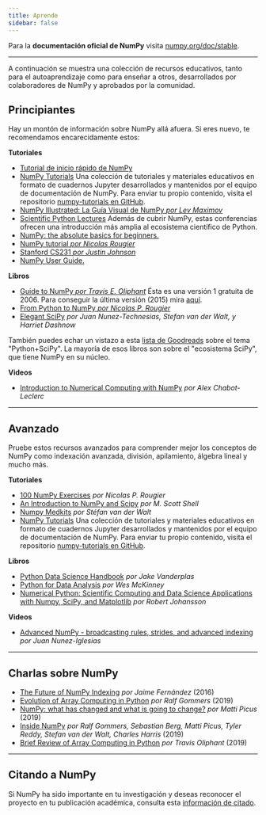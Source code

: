 ```yaml
---
title: Aprende
sidebar: false
---
```


Para la **documentación oficial de NumPy** visita [numpy.org/doc/stable](https://numpy.org/doc/stable).

***

A continuación se muestra una colección de recursos educativos, tanto para el autoaprendizaje como para enseñar a otros, desarrollados por colaboradores de NumPy y aprobados por la comunidad.

## Principiantes

Hay un montón de información sobre NumPy allá afuera. Si eres nuevo, te recomendamos encarecidamente estos:

<i class="fas fa-chalkboard"></i> **Tutoriales**

- [Tutorial de inicio rápido de NumPy](https://numpy.org/devdocs/user/quickstart.html)
- [NumPy Tutorials](https://numpy.org/numpy-tutorials) Una colección de tutoriales y materiales educativos en formato de cuadernos Jupyter desarrollados y mantenidos por el equipo de documentación de NumPy. Para enviar tu propio contenido, visita el repositorio [numpy-tutorials en GitHub](https://github.com/numpy/numpy-tutorials).
- [NumPy Illustrated: La Guía Visual de NumPy _por Lev Maximov_](https://betterprogramming.pub/3b1d4976de1d?sk=57b908a77aa44075a49293fa1631dd9b)
- [Scientific Python Lectures](https://scipy-lectures.org/) Además de cubrir NumPy, estas conferencias ofrecen una introducción más amplia al ecosistema científico de Python.
- [NumPy: the absolute basics for beginners.](https://numpy.org/devdocs/user/absolute_beginners.html)
- [NumPy tutorial _por Nicolas Rougier_](https://github.com/rougier/numpy-tutorial)
- [Stanford CS231 _por Justin Johnson_](http://cs231n.github.io/python-numpy-tutorial/)
- [NumPy User Guide.](https://numpy.org/devdocs)

<i class="fas fa-book"></i> **Libros**

- [Guide to NumPy _por Travis E. Oliphant_](https://web.mit.edu/dvp/Public/numpybook.pdf) Ésta es una versión 1 gratuita de 2006. Para conseguir la última versión (2015) mira [aquí](https://www.barnesandnoble.com/w/guide-to-numpy-travis-e-oliphant-phd/1122853007).
- [From Python to NumPy _por Nicolas P. Rougier_](https://www.labri.fr/perso/nrougier/from-python-to-numpy/)
- [Elegant SciPy](https://www.amazon.com/Elegant-SciPy-Art-Scientific-Python/dp/1491922877) _por Juan Nunez-Technesias, Stefan van der Walt, y Harriet Dashnow_

También puedes echar un vistazo a esta [lista de Goodreads](https://www.goodreads.com/shelf/show/python-scipy) sobre el tema "Python+SciPy". La mayoría de esos libros son sobre el "ecosistema SciPy", que tiene NumPy en su núcleo.

<i class="far fa-file-video"></i> **Videos**

- [Introduction to Numerical Computing with NumPy](http://youtu.be/ZB7BZMhfPgk) _por Alex Chabot-Leclerc_

***

## Avanzado

Pruebe estos recursos avanzados para comprender mejor los conceptos de NumPy como indexación avanzada, división, apilamiento, álgebra lineal y mucho más.

<i class="fas fa-chalkboard"></i> **Tutoriales**

- [100 NumPy Exercises](http://www.labri.fr/perso/nrougier/teaching/numpy.100/index.html) _por Nicolas P. Rougier_
- [An Introduction to NumPy and Scipy](https://engineering.ucsb.edu/~shell/che210d/numpy.pdf) _por M. Scott Shell_
- [Numpy Medkits](http://mentat.za.net/numpy/numpy_advanced_slides/) _por Stéfan van der Walt_
- [NumPy Tutorials](https://numpy.org/numpy-tutorials) Una colección de tutoriales y materiales educativos en formato de cuadernos Jupyter desarrollados y mantenidos por el equipo de documentación de NumPy. Para enviar tu propio contenido, visita el repositorio [numpy-tutorials en GitHub](https://github.com/numpy/numpy-tutorials).

<i class="fas fa-book"></i> **Libros**

- [Python Data Science Handbook](https://www.amazon.com/Python-Data-Science-Handbook-Essential/dp/1491912057) _por Jake Vanderplas_
- [Python for Data Analysis](https://www.amazon.com/Python-Data-Analysis-Wrangling-Ipython/dp/1491957662) _por Wes McKinney_
- [Numerical Python: Scientific Computing and Data Science Applications with Numpy, SciPy, and Matplotlib](https://www.amazon.com/Numerical-Python-Scientific-Applications-Matplotlib/dp/1484242459) _por Robert Johansson_

<i class="far fa-file-video"></i> **Videos**

- [Advanced NumPy - broadcasting rules, strides, and advanced indexing](https://www.youtube.com/watch?v=cYugp9IN1-Q) _por Juan Nunez-Iglesias_

***

## Charlas sobre NumPy

- [The Future of NumPy Indexing](https://www.youtube.com/watch?v=o0EacbIbf58) _por Jaime Fernández_ (2016)
- [Evolution of Array Computing in Python](https://www.youtube.com/watch?v=HVLPJnvInzM\&t=10s) _por Ralf Gommers_ (2019)
- [NumPy: what has changed and what is going to change?](https://www.youtube.com/watch?v=YFLVQFjRmPY) _por Matti Picus_ (2019)
- [Inside NumPy](https://www.youtube.com/watch?v=dBTJD_FDVjU) _por Ralf Gommers, Sebastian Berg, Matti Picus, Tyler Reddy, Stefan van der Walt, Charles Harris_ (2019)
- [Brief Review of Array Computing in Python](https://www.youtube.com/watch?v=f176j2g2eNc) _por Travis Oliphant_ (2019)

***

## Citando a NumPy

Si NumPy ha sido importante en tu investigación y deseas reconocer el proyecto en tu publicación académica, consulta esta [información de citado](/citing-numpy).

